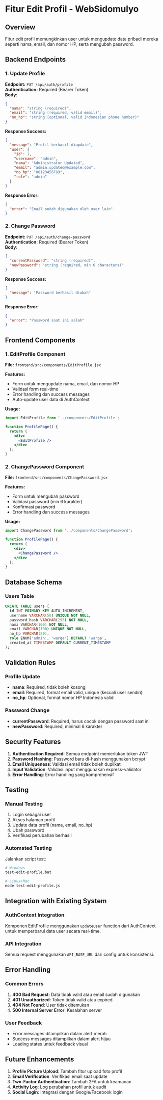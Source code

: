 # Fitur Edit Profil - WebSidomulyo

## Overview
Fitur edit profil memungkinkan user untuk mengupdate data pribadi mereka seperti nama, email, dan nomor HP, serta mengubah password.

## Backend Endpoints

### 1. Update Profile
**Endpoint:** `PUT /api/auth/profile`  
**Authentication:** Required (Bearer Token)  
**Body:**
```json
{
  "nama": "string (required)",
  "email": "string (required, valid email)",
  "no_hp": "string (optional, valid Indonesian phone number)"
}
```

**Response Success:**
```json
{
  "message": "Profil berhasil diupdate",
  "user": {
    "id": 1,
    "username": "admin",
    "nama": "Administrator Updated",
    "email": "admin.updated@example.com",
    "no_hp": "08123456789",
    "role": "admin"
  }
}
```

**Response Error:**
```json
{
  "error": "Email sudah digunakan oleh user lain"
}
```

### 2. Change Password
**Endpoint:** `PUT /api/auth/change-password`  
**Authentication:** Required (Bearer Token)  
**Body:**
```json
{
  "currentPassword": "string (required)",
  "newPassword": "string (required, min 6 characters)"
}
```

**Response Success:**
```json
{
  "message": "Password berhasil diubah"
}
```

**Response Error:**
```json
{
  "error": "Password saat ini salah"
}
```

## Frontend Components

### 1. EditProfile Component
**File:** `frontend/src/components/EditProfile.jsx`

**Features:**
- Form untuk mengupdate nama, email, dan nomor HP
- Validasi form real-time
- Error handling dan success messages
- Auto-update user data di AuthContext

**Usage:**
```jsx
import EditProfile from '../components/EditProfile';

function ProfilePage() {
  return (
    <div>
      <EditProfile />
    </div>
  );
}
```

### 2. ChangePassword Component
**File:** `frontend/src/components/ChangePassword.jsx`

**Features:**
- Form untuk mengubah password
- Validasi password (min 6 karakter)
- Konfirmasi password
- Error handling dan success messages

**Usage:**
```jsx
import ChangePassword from '../components/ChangePassword';

function ProfilePage() {
  return (
    <div>
      <ChangePassword />
    </div>
  );
}
```

## Database Schema

### Users Table
```sql
CREATE TABLE users (
  id INT PRIMARY KEY AUTO_INCREMENT,
  username VARCHAR(50) UNIQUE NOT NULL,
  password_hash VARCHAR(255) NOT NULL,
  nama VARCHAR(100) NOT NULL,
  email VARCHAR(100) UNIQUE NOT NULL,
  no_hp VARCHAR(20),
  role ENUM('admin', 'warga') DEFAULT 'warga',
  created_at TIMESTAMP DEFAULT CURRENT_TIMESTAMP
);
```

## Validation Rules

### Profile Update
- **nama**: Required, tidak boleh kosong
- **email**: Required, format email valid, unique (kecuali user sendiri)
- **no_hp**: Optional, format nomor HP Indonesia valid

### Password Change
- **currentPassword**: Required, harus cocok dengan password saat ini
- **newPassword**: Required, minimal 6 karakter

## Security Features

1. **Authentication Required**: Semua endpoint memerlukan token JWT
2. **Password Hashing**: Password baru di-hash menggunakan bcrypt
3. **Email Uniqueness**: Validasi email tidak boleh duplikat
4. **Input Validation**: Validasi input menggunakan express-validator
5. **Error Handling**: Error handling yang komprehensif

## Testing

### Manual Testing
1. Login sebagai user
2. Akses halaman profil
3. Update data profil (nama, email, no_hp)
4. Ubah password
5. Verifikasi perubahan berhasil

### Automated Testing
Jalankan script test:
```bash
# Windows
test-edit-profile.bat

# Linux/Mac
node test-edit-profile.js
```

## Integration with Existing System

### AuthContext Integration
Komponen EditProfile menggunakan `updateUser` function dari AuthContext untuk memperbarui data user secara real-time.

### API Integration
Semua request menggunakan `API_BASE_URL` dari config untuk konsistensi.

## Error Handling

### Common Errors
1. **400 Bad Request**: Data tidak valid atau email sudah digunakan
2. **401 Unauthorized**: Token tidak valid atau expired
3. **404 Not Found**: User tidak ditemukan
4. **500 Internal Server Error**: Kesalahan server

### User Feedback
- Error messages ditampilkan dalam alert merah
- Success messages ditampilkan dalam alert hijau
- Loading states untuk feedback visual

## Future Enhancements

1. **Profile Picture Upload**: Tambah fitur upload foto profil
2. **Email Verification**: Verifikasi email saat update
3. **Two-Factor Authentication**: Tambah 2FA untuk keamanan
4. **Activity Log**: Log perubahan profil untuk audit
5. **Social Login**: Integrasi dengan Google/Facebook login 